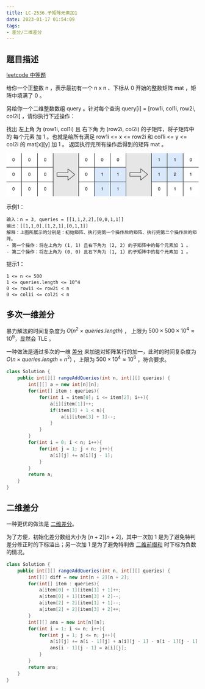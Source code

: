 ```yaml
---
title: LC-2536.子矩阵元素加1
date: 2023-01-17 01:54:09
tags:
- 差分/二维差分
---
```


## 题目描述
[leetcode 中等题](https://leetcode.cn/problems/increment-submatrices-by-one/)

给你一个正整数 n ，表示最初有一个 n x n 、下标从 0 开始的整数矩阵 mat ，矩阵中填满了 0 。

另给你一个二维整数数组 query 。针对每个查询 query[i] = [row1i, col1i, row2i, col2i] ，请你执行下述操作：

找出 左上角 为 (row1i, col1i) 且 右下角 为 (row2i, col2i) 的子矩阵，将子矩阵中的 每个元素 加 1 。也就是给所有满足 row1i <= x <= row2i 和 col1i <= y <= col2i 的 mat[x][y] 加 1 。
返回执行完所有操作后得到的矩阵 mat 。

![](../img/Snipaste_2023-01-17_01-55-33.png)

示例1：
```
输入：n = 3, queries = [[1,1,2,2],[0,0,1,1]]
输出：[[1,1,0],[1,2,1],[0,1,1]]
解释：上图所展示的分别是：初始矩阵、执行完第一个操作后的矩阵、执行完第二个操作后的矩阵。
- 第一个操作：将左上角为 (1, 1) 且右下角为 (2, 2) 的子矩阵中的每个元素加 1 。 
- 第二个操作：将左上角为 (0, 0) 且右下角为 (1, 1) 的子矩阵中的每个元素加 1 。 
```

提示1：
```
1 <= n <= 500
1 <= queries.length <= 10^4
0 <= row1i <= row2i < n
0 <= col1i <= col2i < n
```
## 多次一维差分
暴力解法的时间复杂度为 $O(n^2 \times queries.length)$ ， 上限为 $500 \times 500 \times 10^4 \approx 10 ^ 9$，显然会 TLE 。

一种做法是通过多次的一维 [差分](https://oi-wiki.org/basic/prefix-sum/#%E5%B7%AE%E5%88%86) 来加速对矩阵某行的加一，此时的时间复杂度为 $O(n \times queries.length + n^2)$ ，上限为 $500 \times 10 ^4 \approx 10^6$ ，符合要求。
```Java
class Solution {
    public int[][] rangeAddQueries(int n, int[][] queries) {
        int[][] a = new int[n][n];
        for(int[] item : queries){
            for(int i = item[0]; i <= item[2]; i++){
                a[i][item[1]]++;
                if(item[3] + 1 < n){
                    a[i][item[3] + 1]--;
                } 
            }
        }
        for(int i = 0; i < n; i++){
            for(int j = 1; j < n; j++){
                a[i][j] += a[i][j - 1];
            }
        }
        return a;
    }
}
```
## 二维差分
一种更优的做法是 [二维差分](https://www.acwing.com/blog/content/5890/)。

为了方便，初始化差分数组大小为 $[n + 2][n + 2]$，其中一次加 $1$ 是为了避免特判差分修正时的下标溢出；另一次加 $1$ 是为了避免特判做 [二维前缀和](https://oi-wiki.org/basic/prefix-sum/#%E4%BA%8C%E7%BB%B4%E5%A4%9A%E7%BB%B4%E5%89%8D%E7%BC%80%E5%92%8C) 时下标为负数的情况。

```Java
class Solution {
    public int[][] rangeAddQueries(int n, int[][] queries) {
        int[][] diff = new int[n + 2][n + 2];
        for(int[] item : queries){
            a[item[0] + 1][item[1] + 1]++;
            a[item[0] + 1][item[3] + 2]--;
            a[item[2] + 2][item[1] + 1]--;
            a[item[2] + 2][item[3] + 2]++;
        }
        int[][] ans = new int[n][n];
        for(int i = 1; i <= n; i++){
            for(int j = 1; j <= n; j++){
                a[i][j] += a[i - 1][j] + a[i][j - 1] - a[i - 1][j - 1];
                ans[i - 1][j - 1] = a[i][j];
            }
        }
        return ans;
    }
}
```